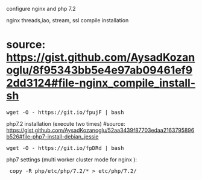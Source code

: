 configure nginx and php 7.2

nginx threads,iao, stream, ssl compile installation
# source: https://gist.github.com/AysadKozanoglu/8f95343bb5e4e97ab09461ef92dd3124#file-nginx_compile_install-sh
<pre>wget -O - https://git.io/fpujF | bash</pre>

php7.2 installation (execute two times)
#source: https://gist.github.com/AysadKozanoglu/52aa3439f87703edaa2163795896b526#file-php7-install-debian_jessie
<pre>wget -O - https://git.io/fpDRd | bash</pre>

php7 settings (multi worker cluster mode for nginx ):
<pre> copy -R php/etc/php/7.2/* > etc/php/7.2/</pre>
